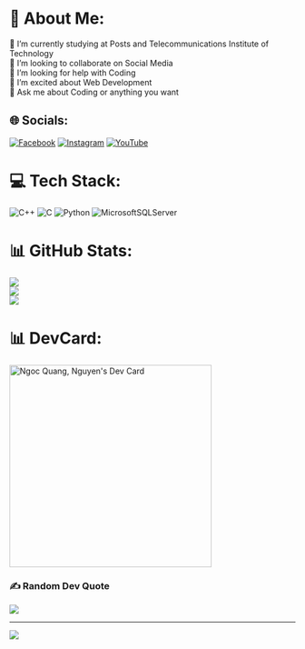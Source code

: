 # 💫 About Me:
🔭 I’m currently studying at Posts and Telecommunications Institute of Technology<br>👯 I’m looking to collaborate on Social Media<br>🤝 I’m looking for help with Coding <br>🌱 I’m excited about Web Development<br>💬 Ask me about Coding or anything you want<br>


## 🌐 Socials:
[![Facebook](https://img.shields.io/badge/Facebook-%231877F2.svg?logo=Facebook&logoColor=white)](https://facebook.com/https://www.facebook.com/quangnguyen314) [![Instagram](https://img.shields.io/badge/Instagram-%23E4405F.svg?logo=Instagram&logoColor=white)](https://instagram.com/https://www.instagram.com/_quang503/?hl=en) [![YouTube](https://img.shields.io/badge/YouTube-%23FF0000.svg?logo=YouTube&logoColor=white)](https://youtube.com/@@quangnguyenngoc6613) 

# 💻 Tech Stack:
![C++](https://img.shields.io/badge/c++-%2300599C.svg?style=for-the-badge&logo=c%2B%2B&logoColor=white) ![C](https://img.shields.io/badge/c-%2300599C.svg?style=for-the-badge&logo=c&logoColor=white) ![Python](https://img.shields.io/badge/python-3670A0?style=for-the-badge&logo=python&logoColor=ffdd54) ![MicrosoftSQLServer](https://img.shields.io/badge/Microsoft%20SQL%20Sever-CC2927?style=for-the-badge&logo=microsoft%20sql%20server&logoColor=white)
# 📊 GitHub Stats:
![](https://github-readme-stats.vercel.app/api?username=GnauqTheBeast&theme=city_light&hide_border=false&include_all_commits=true&count_private=false)<br/>
![](https://github-readme-streak-stats.herokuapp.com/?user=GnauqTheBeast&theme=city_light&hide_border=false)<br/>
![](https://github-readme-stats.vercel.app/api/top-langs/?username=GnauqTheBeast&theme=city_light&hide_border=false&include_all_commits=true&count_private=false&layout=compact)

# 📊 DevCard:
<a href="https://app.daily.dev/ngocquangnguyen"><img src="https://api.daily.dev/devcards/v2/S6XqDIrcCHAnnE7rI2HVu.png?type=default&r=bq6" width="356" alt="Ngoc Quang, Nguyen's Dev Card"/></a>

### ✍️ Random Dev Quote
![](https://quotes-github-readme.vercel.app/api?type=horizontal&theme=radical)

---
[![](https://visitcount.itsvg.in/api?id=GnauqTheBeast&icon=0&color=0)](https://visitcount.itsvg.in)

<!-- Proudly created with GPRM ( https://gprm.itsvg.in ) -->
